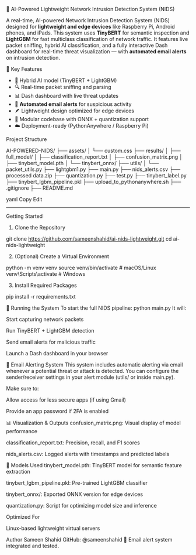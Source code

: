 🚨 AI-Powered Lightweight Network Intrusion Detection System (NIDS)

A real-time, AI-powered Network Intrusion Detection System (NIDS) designed for **lightweight and edge devices** like Raspberry Pi, Android phones, and iPads. This system uses **TinyBERT** for semantic inspection and **LightGBM** for fast multiclass classification of network traffic. It features live packet sniffing, hybrid AI classification, and a fully interactive Dash dashboard for real-time threat visualization — with **automated email alerts** on intrusion detection.


🌟 Key Features

- 🧠 Hybrid AI model (TinyBERT + LightGBM)
- 🔍 Real-time packet sniffing and parsing
- 📊 Dash dashboard with live threat updates
- 📧 **Automated email alerts** for suspicious activity
- 🪶 Lightweight design optimized for edge devices
- 🧩 Modular codebase with ONNX + quantization support
- ☁️ Deployment-ready (PythonAnywhere / Raspberry Pi)



Project Structure

AI-POWERED-NIDS/
├── assets/
│ └── custom.css
├── results/
│ ├── full_model/
│ ├── classification_report.txt
│ ├── confusion_matrix.png
│ ├── tinybert_model.pth
│ └── tinybert_onnx/
├── utils/
│ └── packet_utils.py
├── lightgbm1.py
├── main.py
├── nids_alerts.csv
├── processed data.zip
├── quantization.py
├── test.py
├── tinybert_label.py
├── tinybert_lgbm_pipeline.pkl
├── upload_to_pythonanywhere.sh
├── .gitignore
├── README.md

yaml
Copy
Edit

---

 Getting Started

1. Clone the Repository


git clone https://github.com/sameenshahid/ai-nids-lightweight.git
cd ai-nids-lightweight

2. (Optional) Create a Virtual Environment

python -m venv venv
source venv/bin/activate        # macOS/Linux
venv\Scripts\activate           # Windows

3. Install Required Packages

pip install -r requirements.txt

🚀 Running the System
To start the full NIDS pipeline:
python main.py
It will:

Start capturing network packets

Run TinyBERT + LightGBM detection

Send email alerts for malicious traffic

Launch a Dash dashboard in your browser

📧 Email Alerting System
This system includes automatic alerting via email whenever a potential threat or attack is detected. You can configure the sender/receiver settings in your alert module (utils/ or inside main.py).

Make sure to:

Allow access for less secure apps (if using Gmail)

Provide an app password if 2FA is enabled

📊 Visualization & Outputs
confusion_matrix.png: Visual display of model performance

classification_report.txt: Precision, recall, and F1 scores

nids_alerts.csv: Logged alerts with timestamps and predicted labels

🧠 Models Used
tinybert_model.pth: TinyBERT model for semantic feature extraction

tinybert_lgbm_pipeline.pkl: Pre-trained LightGBM classifier

tinybert_onnx/: Exported ONNX version for edge devices

quantization.py: Script for optimizing model size and inference

Optimized For

Linux-based lightweight virtual servers




Author
Sameen Shahid
GitHub: @sameenshahid
📧 Email alert system integrated and tested.
